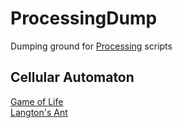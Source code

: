 # ProcessingDump
Dumping ground for [Processing](https://processing.org/) scripts

## Cellular Automaton 

[Game of Life](https://github.com/James-P-D/ProcessingDump/tree/master/src/GameOfLife)  
[Langton's Ant](https://github.com/James-P-D/ProcessingDump/tree/master/src/LangtonsAnt)  
